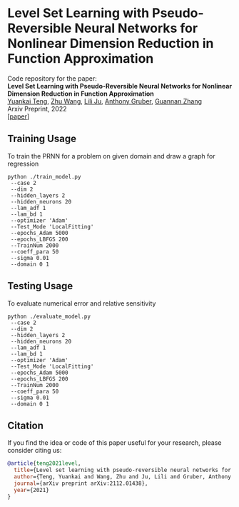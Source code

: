 # Level Set Learning with Pseudo-Reversible Neural Networks for Nonlinear Dimension Reduction in Function Approximation
Code repository for the paper:  
**Level Set Learning with Pseudo-Reversible Neural Networks for Nonlinear Dimension Reduction in Function Approximation**  
[Yuankai Teng](https://slooowtyk.github.io), [Zhu Wang](https://people.math.sc.edu/wangzhu), [Lili Ju](https://people.math.sc.edu/ju), [Anthony Gruber](https://agrubertx.github.io/), [Guannan Zhang](https://sites.google.com/view/guannan-zhang)  
Arxiv Preprint, 2022 <br>
[[paper](https://arxiv.org/pdf/2112.01438.pdf)]


## Training Usage
To train the PRNN for a problem on given domain and draw a graph for regression
```shell
python ./train_model.py
 --case 2 
 --dim 2 
 --hidden_layers 2 
 --hidden_neurons 20 
 --lam_adf 1 
 --lam_bd 1 
 --optimizer 'Adam' 
 --Test_Mode 'LocalFitting' 
 --epochs_Adam 5000 
 --epochs_LBFGS 200 
 --TrainNum 2000 
 --coeff_para 50 
 --sigma 0.01 
 --domain 0 1
```

## Testing  Usage
To evaluate numerical error and relative sensitivity
```shell
python ./evaluate_model.py
 --case 2 
 --dim 2 
 --hidden_layers 2 
 --hidden_neurons 20 
 --lam_adf 1 
 --lam_bd 1 
 --optimizer 'Adam' 
 --Test_Mode 'LocalFitting' 
 --epochs_Adam 5000 
 --epochs_LBFGS 200 
 --TrainNum 2000 
 --coeff_para 50 
 --sigma 0.01 
 --domain 0 1
```


## Citation
If you  find the idea or code of this paper useful for your research, please consider citing us:

```bibtex
@article{teng2021level,
  title={Level set learning with pseudo-reversible neural networks for nonlinear dimension reduction in function approximation},
  author={Teng, Yuankai and Wang, Zhu and Ju, Lili and Gruber, Anthony and Zhang, Guannan},
  journal={arXiv preprint arXiv:2112.01438},
  year={2021}
}
```

